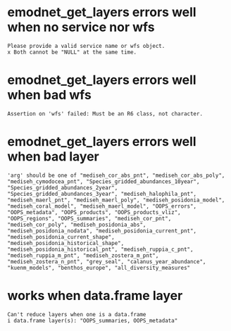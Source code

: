 # emodnet_get_layers errors well when no service nor wfs

    Please provide a valid service name or wfs object.
    x Both cannot be "NULL" at the same time.

# emodnet_get_layers errors well when bad wfs

    Assertion on 'wfs' failed: Must be an R6 class, not character.

# emodnet_get_layers errors well when bad layer

    'arg' should be one of "mediseh_cor_abs_pnt", "mediseh_cor_abs_poly", "mediseh_cymodocea_pnt", "Species_gridded_abundances_10year", "Species_gridded_abundances_2year", "Species_gridded_abundances_3year", "mediseh_halophila_pnt", "mediseh_maerl_pnt", "mediseh_maerl_poly", "mediseh_posidonia_model", "mediseh_coral_model", "mediseh_maerl_model", "OOPS_errors", "OOPS_metadata", "OOPS_products", "OOPS_products_vliz", "OOPS_regions", "OOPS_summaries", "mediseh_cor_pnt", "mediseh_cor_poly", "mediseh_posidonia_abs", "mediseh_posidonia_nodata", "mediseh_posidonia_current_pnt", "mediseh_posidonia_current_shape", "mediseh_posidonia_historical_shape", "mediseh_posidonia_historical_pnt", "mediseh_ruppia_c_pnt", "mediseh_ruppia_m_pnt", "mediseh_zostera_m_pnt", "mediseh_zostera_n_pnt", "grey_seal", "calanus_year_abundance", "kuenm_models", "benthos_europe", "all_diversity_measures"

# works when data.frame layer

    Can't reduce layers when one is a data.frame
    i data.frame layer(s): "OOPS_summaries, OOPS_metadata"

